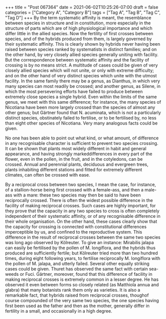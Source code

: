 +++
title = "Post 067364"
date = 2021-06-02T10:25:26-07:00
draft = false
categories = ["Category A", "Category B"]
tags = ["Tag A", "Tag B", "Tag C", "Tag D"]
+++
By the term systematic affinity is meant, the resemblance between species in structure and in constitution, more especially in the structure of parts which are of high physiological importance and which differ little in the allied species. Now the fertility of first crosses between species, and of the hybrids produced from them, is largely governed by their systematic affinity. This is clearly shown by hybrids never having been raised between species ranked by systematists in distinct families; and on the other hand, by very closely allied species generally uniting with facility. But the correspondence between systematic affinity and the facility of crossing is by no means strict. A multitude of cases could be given of very closely allied species which will not unite, or only with extreme difficulty; and on the other hand of very distinct species which unite with the utmost facility. In the same family there may be a genus, as Dianthus, in which very many species can most readily be crossed; and another genus, as Silene, in which the most persevering efforts have failed to produce between extremely close species a single hybrid. Even within the limits of the same genus, we meet with this same difference; for instance, the many species of Nicotiana have been more largely crossed than the species of almost any other genus; but Gärtner found that N. acuminata, which is not a particularly distinct species, obstinately failed to fertilise, or to be fertilised by, no less than eight other species of Nicotiana. Very many analogous facts could be given.

No one has been able to point out what kind, or what amount, of difference in any recognisable character is sufficient to prevent two species crossing. It can be shown that plants most widely different in habit and general appearance, and having strongly markeddifferences in every part of the flower, even in the pollen, in the fruit, and in the cotyledons, can be crossed. Annual and perennial plants, deciduous and evergreen trees, plants inhabiting different stations and fitted for extremely different climates, can often be crossed with ease.

By a reciprocal cross between two species, I mean the case, for instance, of a stallion-horse being first crossed with a female-ass, and then a male-ass with a mare: these two species may then be said to have been reciprocally crossed. There is often the widest possible difference in the facility of making reciprocal crosses. Such cases are highly important, for they prove that the capacity in any two species to cross is often completely independent of their systematic affinity, or of any recognisable difference in their whole organisation. On the other hand, these cases clearly show that the capacity for crossing is connected with constitutional differences imperceptible by us, and confined to the reproductive system. This difference in the result of reciprocal crosses between the same two species was long ago observed by Kölreuter. To give an instance: Mirabilis jalapa can easily be fertilised by the pollen of M. longiflora, and the hybrids thus produced are sufficiently fertile; but Kölreuter tried more than two hundred times, during eight following years, to fertilise reciprocally M. longiflora with the pollen of M. jalapa, and utterly failed. Several other equally striking cases could be given. Thuret has observed the same fact with certain sea-weeds or Fuci. Gärtner, moreover, found that this difference of facility in making reciprocal crosses is extremely common in a lesser degree. He has observed it even between forms so closely related (as Matthiola annua and glabra) that many botanists rank them only as varieties. It is also a remarkable fact, that hybrids raised from reciprocal crosses, thoughof course compounded of the very same two species, the one species having first been used as the father and then as the mother, generally differ in fertility in a small, and occasionally in a high degree.
